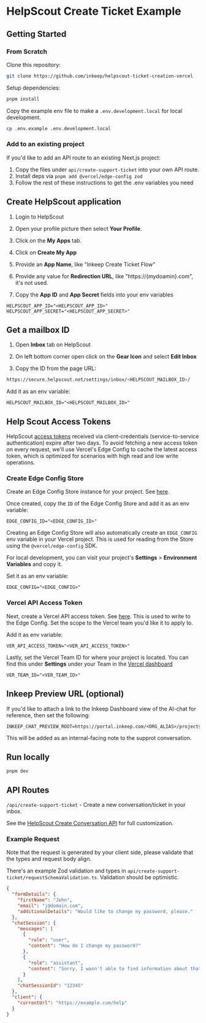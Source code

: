 # HelpScout Create Ticket Example

## Getting Started

### From Scratch
Clone this repository:

```bash
git clone https://github.com/inkeep/helpscout-ticket-creation-vercel
```

Setup dependencies:

```bash
pnpm install
```

Copy the example env file to make a `.env.development.local` for local development.

```bash
cp .env.example .env.development.local
```

### Add to an existing project

If you'd like to add an API route to an existing Next.js project:
1. Copy the files under `api/create-support-ticket` into your own API route.
2. Install deps via `pnpm add @vercel/edge-config zod`
3. Follow the rest of these instructions to get the .env variables you need

## Create HelpScout application

1. Login to HelpScout

2. Open your profile picture then select **Your Profile**.

3. Click on the **My Apps** tab.

4. Click on **Create My App**

6. Provide an **App Name**, like "Inkeep Create Ticket Flow" 

7. Provide any value for **Redirection URL**, like "https://{mydoamin}.com", it's not used.

8. Copy the **App ID** and **App Secret** fields into your env variables

```
HELPSCOUT_APP_ID="<HELPSCOUT_APP_ID>"
HELPSCOUT_APP_SECRET="<HELPSCOUT_APP_SECRET>"
```

## Get a mailbox ID

1. Open **Inbox** tab on HelpScout

2. On left bottom corner open click on the **Gear Icon** and select **Edit Inbox**

3. Copy the ID from the page URL:

```bash
https://secure.helpscout.net/settings/inbox/<HELPSCOUT_MAILBOX_ID>/
```

Add it as an env variable:

```
HELPSCOUT_MAILBOX_ID="<HELPSCOUT_MAILBOX_ID>"
```

## Help Scout Access Tokens
HelpScout [access tokens](https://developer.helpscout.com/mailbox-api/overview/authentication/#client-credentials-flow) received via client-credentials (service-to-service authentication) expire after two days. To avoid fetching a new access token on every request, we'll use Vercel's Edge Config to cache the latest access token, which is optimized for scenarios with high read and low write operations.

### Create Edge Config Store
Create an Edge Config Store instance for your project. See [here](https://vercel.com/docs/storage/edge-config/get-started#quickstart). 

Once created, copy the `ID` of the Edge Config Store and add it as an env variable:

```
EDGE_CONFIG_ID="<EDGE_CONFIG_ID>"
```

Creating an Edge Config Store will also automatically create an `EDGE_CONFIG` env variable in your Vercel project. This is used for reading from the Store using the `@vercel/edge-config` SDK.

For local development, you can visit your project's **Settings** > **Environment Variables** and copy it.

Set it as an env variable:

```
EDGE_CONFIG="<EDGE_CONFIG>"
```

### Vercel API Access Token

Next, create a Vercel API access token. See [here](https://vercel.com/docs/rest-api#creating-an-access-token). This is used to write to the Edge Config. Set the scope to the Vercel team you'd like it to apply to.

Add it as env variable:

```
VER_API_ACCESS_TOKEN="<VER_API_ACCESS_TOKEN>"
```

Lastly, set the Vercel Team ID for where your project is located. You can find this under **Settings** under your Team in the [Vercel dashboard](https://vercel.com)

```
VER_TEAM_ID="<VER_TEAM_ID>"
```

## Inkeep Preview URL (optional)
If you'd like to attach a link to the Inkeep Dashboard view of the AI-chat for reference, then set the following:
```
INKEEP_CHAT_PREVIEW_ROOT=https://portal.inkeep.com/<ORG_ALIAS>/projects/<PROJECT_ID>/chat/sandbox
```
This will be added as an internal-facing note to the supprot conversation.

## Run locally
```
pnpm dev
```

## API Routes
`/api/create-support-ticket` - Create a new conversation/ticket in your inbox.

See the [HelpScout Create Conversation API](https://developer.helpscout.com/mailbox-api/endpoints/conversations/create/) for full customization.


### Example Request

Note that the request is generated by your client side, please validate that the types and request body align. 

There's an example Zod validation and types in `api/create-support-ticket/requestSchemaValidation.ts`. Validation should be optimistic.

```JSON
{
  "formDetails": {
    "firstName": "John",
    "email": "j@domain.com",
    "additionalDetails": "Would like to change my password, please."
  },
  "chatSession": {
    "messages": [
      {
        "role": "user",
        "content": "How do I change my password?"
      },
      {
        "role": "assistant",
        "content": "Sorry, I wasn't able to find information about that. Please reach out to support."
      }
    ],
    "chatSessionId": "12345"
  },
  "client": {
    "currentUrl": "https://example.com/help"
  }
}
```